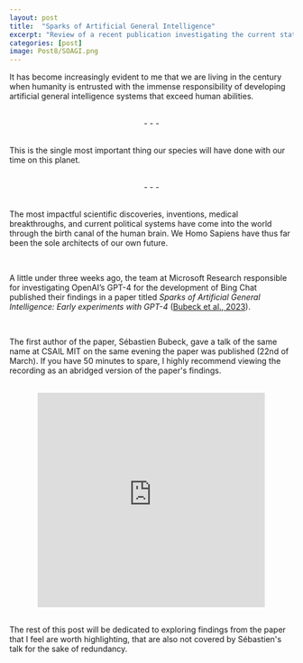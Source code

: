 ```yaml
---
layout: post
title:  "Sparks of Artificial General Intelligence"
excerpt: "Review of a recent publication investigating the current state of a GPT implementation of machine intelligence"
categories: [post]
image: Post8/SOAGI.png
---
```

It has become increasingly evident to me that we are living in the century when humanity is entrusted with the immense responsibility of developing artificial general intelligence systems that exceed human abilities.

<br>
<div align="center">-   -   -</div>
<br>

This is the single most important thing our species will have done with our time on this planet.

<br>
<div align="center">-   -   -</div>
<br>

The most impactful scientific discoveries, inventions, medical breakthroughs, and current political systems have come into the world through the birth canal of the human brain. We Homo Sapiens have thus far been the sole architects of our own future.

<br>

A little under three weeks ago, the team at Microsoft Research responsible for investigating OpenAI’s GPT-4 for the development of Bing Chat published their findings in a paper titled _Sparks of Artificial General Intelligence: Early experiments with GPT-4_ ([Bubeck et al., 2023](https://arxiv.org/pdf/2303.12712.pdf)).

<br>

The first author of the paper, Sébastien Bubeck, gave a talk of the same name at CSAIL MIT on the same evening the paper was published (22nd of March). If you have 50 minutes to spare, I highly recommend viewing the recording as an abridged version of the paper's findings.

<br>
<div align="center"><iframe style="height:380px;width:80%" src="https://www.youtube.com/embed/qbIk7-JPB2c" frameborder="0" allow="accelerometer; autoplay; clipboard-write; encrypted-media; gyroscope; picture-in-picture" allowfullscreen></iframe></div>
<br>

The rest of this post will be dedicated to exploring findings from the paper that I feel are worth highlighting, that are also not covered by Sébastien's talk for the sake of redundancy. 